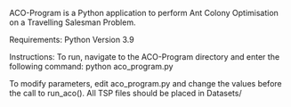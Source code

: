 ACO-Program is a Python application to perform Ant Colony Optimisation on a Travelling Salesman Problem.

Requirements:
Python Version 3.9

Instructions:
To run, navigate to the ACO-Program directory and enter the following command:
python aco_program.py

To modify parameters, edit aco_program.py and change the values before the call to run_aco().
All TSP files should be placed in Datasets/
